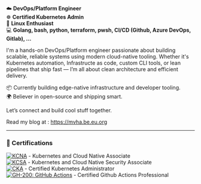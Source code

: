 ☁️ **DevOps/Platform Engineer**  
☸️ **Certified Kubernetes Admin**  
🐧 **Linux Enthusiast**  
💻 **Golang, bash, python, terraform, pwsh, CI/CD (Github, Azure DevOps, Gitlab), ...**  

I'm a hands-on DevOps/Platform engineer passionate about building scalable, reliable systems using modern cloud-native tooling. Whether it's Kubernetes automation, Infrastructe as code, custom CLI tools, or lean pipelines that ship fast — I’m all about clean architecture and efficient delivery.

📦 Currently building edge-native infrastructure and developer tooling.  
🌍 Believer in open-source and shipping smart.

Let’s connect and build cool stuff together.

Read my blog at : https://mvha.be.eu.org

---
### 📜 Certifications
[![KCNA](https://img.shields.io/badge/Kubernetes-KCNA-blue?logo=kubernetes)](https://www.credly.com/badges/b9f47810-2c42-4104-a641-2839777d58f2/public_url) - Kubernetes and Cloud Native Associate  
[![KCSA](https://img.shields.io/badge/Kubernetes-KCSA-blue?logo=kubernetes)](https://www.credly.com/badges/2c3ed017-248f-4212-912d-ae07eb89398f/public_url) - Kubernetes and Cloud Native Security Associate  
[![CKA](https://img.shields.io/badge/Kubernetes-CKA-blue?logo=kubernetes)](https://www.credly.com/badges/13275844-408c-49ed-801c-1deae9896497/public_url) - Certified Kubernetes Administrator  
[![GH-200: GitHub Actions](https://img.shields.io/badge/GitHub-GH--200%3A%20Actions-181717?logo=github)](https://learn.microsoft.com/en-us/users/michielvanhaegenborgh-8337/transcript/d952xa1jgke6wl6) - Certified Github Actions Professional  

